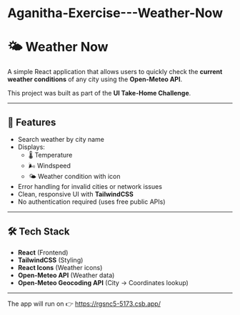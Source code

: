 # Aganitha-Exercise---Weather-Now

# 🌤️ Weather Now  

A simple React application that allows users to quickly check the **current weather conditions** of any city using the **Open-Meteo API**.  

This project was built as part of the **UI Take-Home Challenge**.  

---

## 🚀 Features  
- Search weather by city name  
- Displays:  
  - 🌡️ Temperature  
  - 🌬️ Windspeed  
  - 🌤️ Weather condition with icon  
- Error handling for invalid cities or network issues  
- Clean, responsive UI with **TailwindCSS**  
- No authentication required (uses free public APIs)  

---

## 🛠️ Tech Stack  
- **React** (Frontend)  
- **TailwindCSS** (Styling)  
- **React Icons** (Weather icons)  
- **Open-Meteo API** (Weather data)  
- **Open-Meteo Geocoding API** (City → Coordinates lookup)  

---

The app will run on 👉   https://rgsnc5-5173.csb.app/

